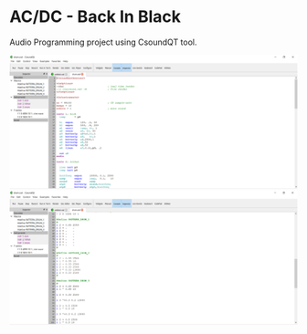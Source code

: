 # AC/DC - Back In Black
Audio Programming project using CsoundQT tool.

![Screenshot1](https://github.com/Lyeed/Back-in-Black-drum/blob/master/Pictures/Screen1.PNG)
![Screenshot2](https://github.com/Lyeed/Back-in-Black-drum/blob/master/Pictures/Screen2.PNG)
